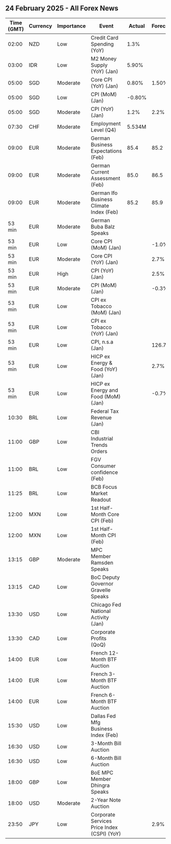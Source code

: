 ## 24 February 2025 - All Forex News

| Time (GMT) | Currency | Importance | Event | Actual | Forecast | Previous |
|------|----------|------------|-------|--------|----------|----------|
| 02:00 | NZD | Low | Credit Card Spending (YoY) | 1.3% |  | -1.3% |
| 03:00 | IDR | Low | M2 Money Supply (YoY) (Jan) | 5.90% |  | 4.40% |
| 05:00 | SGD | Moderate | Core CPI (YoY) (Jan) | 0.80% | 1.50% | 1.70% |
| 05:00 | SGD | Low | CPI (MoM) (Jan) | -0.80% |  | 0.30% |
| 05:00 | SGD | Moderate | CPI (YoY) (Jan) | 1.2% | 2.2% | 1.5% |
| 07:30 | CHF | Moderate | Employment Level (Q4) | 5.534M |  | 5.528M |
| 09:00 | EUR | Moderate | German Business Expectations (Feb) | 85.4 | 85.2 | 84.3 |
| 09:00 | EUR | Moderate | German Current Assessment (Feb) | 85.0 | 86.5 | 86.0 |
| 09:00 | EUR | Moderate | German Ifo Business Climate Index (Feb) | 85.2 | 85.9 | 85.2 |
| 53 min | EUR | Moderate | German Buba Balz Speaks |  |  |  |
| 53 min | EUR | Low | Core CPI (MoM) (Jan) |  | -1.0% | 0.5% |
| 53 min | EUR | Moderate | Core CPI (YoY) (Jan) |  | 2.7% | 2.7% |
| 53 min | EUR | High | CPI (YoY) (Jan) |  | 2.5% | 2.4% |
| 53 min | EUR | Moderate | CPI (MoM) (Jan) |  | -0.3% | 0.4% |
| 53 min | EUR | Low | CPI ex Tobacco (MoM) (Jan) |  |  | 0.4% |
| 53 min | EUR | Low | CPI ex Tobacco (YoY) (Jan) |  |  | 2.3% |
| 53 min | EUR | Low | CPI, n.s.a (Jan) |  | 126.71 | 127.07 |
| 53 min | EUR | Low | HICP ex Energy & Food (YoY) (Jan) |  | 2.7% | 2.7% |
| 53 min | EUR | Low | HICP ex Energy and Food (MoM) (Jan) |  | -0.7% | 0.3% |
| 10:30 | BRL | Low | Federal Tax Revenue (Jan) |  |  | 261.30B |
| 11:00 | GBP | Low | CBI Industrial Trends Orders |  |  | -34 |
| 11:00 | BRL | Low | FGV Consumer confidence (Feb) |  |  | 86.2 |
| 11:25 | BRL | Low | BCB Focus Market Readout |  |  |  |
| 12:00 | MXN | Low | 1st Half-Month Core CPI (Feb) |  |  | 0.28% |
| 12:00 | MXN | Low | 1st Half-Month CPI (Feb) |  |  | 0.20% |
| 13:15 | GBP | Moderate | MPC Member Ramsden Speaks |  |  |  |
| 13:15 | CAD | Low | BoC Deputy Governor Gravelle Speaks |  |  |  |
| 13:30 | USD | Low | Chicago Fed National Activity (Jan) |  |  | 0.15 |
| 13:30 | CAD | Low | Corporate Profits (QoQ) |  |  | -2.5% |
| 14:00 | EUR | Low | French 12-Month BTF Auction |  |  | 2.276% |
| 14:00 | EUR | Low | French 3-Month BTF Auction |  |  | 2.452% |
| 14:00 | EUR | Low | French 6-Month BTF Auction |  |  | 2.369% |
| 15:30 | USD | Low | Dallas Fed Mfg Business Index (Feb) |  |  | 14.1 |
| 16:30 | USD | Low | 3-Month Bill Auction |  |  | 4.225% |
| 16:30 | USD | Low | 6-Month Bill Auction |  |  | 4.220% |
| 18:00 | GBP | Low | BoE MPC Member Dhingra Speaks |  |  |  |
| 18:00 | USD | Moderate | 2-Year Note Auction |  |  | 4.211% |
| 23:50 | JPY | Low | Corporate Services Price Index (CSPI) (YoY) |  | 2.9% | 2.9% |
